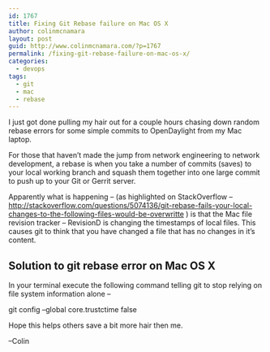 ```yaml
---
id: 1767
title: Fixing Git Rebase failure on Mac OS X
author: colinmcnamara
layout: post
guid: http://www.colinmcnamara.com/?p=1767
permalink: /fixing-git-rebase-failure-on-mac-os-x/
categories:
  - devops
tags:
  - git
  - mac
  - rebase
---
```

I just got done pulling my hair out for a couple hours chasing down random rebase errors for some simple commits to OpenDaylight from my Mac laptop.

For those that haven&#8217;t made the jump from network engineering to network development, a rebase is when you take a number of commits (saves) to your local working branch and squash them together into one large commit to push up to your Git or Gerrit server.

Apparently what is happening &#8211; (as highlighted on StackOverflow &#8211; http://stackoverflow.com/questions/5074136/git-rebase-fails-your-local-changes-to-the-following-files-would-be-overwritte ) is that the Mac file revision tracker &#8211; RevisionD is changing the timestamps of local files. This causes git to think that you have changed a file that has no changes in it&#8217;s content.

## Solution to git rebase error on Mac OS X

In your terminal execute the following command telling git to stop relying on file system information alone &#8211;

git config &#8211;global core.trustctime false

Hope this helps others save a bit more hair then me.

&#8211;Colin